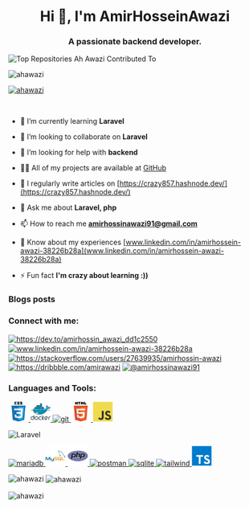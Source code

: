 <h1 align="center">Hi 👋, I'm AmirHosseinAwazi</h1>
<h3 align="center">A passionate backend developer.</h3>

![Top Repositories Ah Awazi Contributed To](https://github-contributor-stats.vercel.app/api?username=ahawazi&limit=16&theme=flat&combine_all_yearly_contributions=true)


<p align="left"> <img src="https://komarev.com/ghpvc/?username=ahawazi&label=Profile%20views&color=0e75b6&style=flat" alt="ahawazi" /> </p>

<p align="left"> <a href="https://github.com/ryo-ma/github-profile-trophy"><img src="https://github-profile-trophy.vercel.app/?username=ahawazi" alt="ahawazi" /></a> </p>

<p align="left"> <a href="https://twitter.com/" target="blank"><img src="https://img.shields.io/twitter/follow/?logo=twitter&style=for-the-badge" alt="" /></a> </p>

- 🌱 I’m currently learning **Laravel**

- 👯 I’m looking to collaborate on **Laravel**

- 🤝 I’m looking for help with **backend**

- 👨‍💻 All of my projects are available at [GitHub](GitHub)

- 📝 I regularly write articles on [https://crazy857.hashnode.dev/](https://crazy857.hashnode.dev/)

- 💬 Ask me about **Laravel, php**

- 📫 How to reach me **amirhossinawazi91@gmail.com**

- 📄 Know about my experiences [www.linkedin.com/in/amirhossein-awazi-38226b28a](www.linkedin.com/in/amirhossein-awazi-38226b28a)

- ⚡ Fun fact **I'm crazy about learning :))**

### Blogs posts
<!-- BLOG-POST-LIST:START -->
<!-- BLOG-POST-LIST:END -->

<h3 align="left">Connect with me:</h3>
<p align="left">
<a href="https://dev.to/https://dev.to/amirhossin_awazi_dd1c2550" target="blank"><img align="center" src="https://raw.githubusercontent.com/rahuldkjain/github-profile-readme-generator/master/src/images/icons/Social/devto.svg" alt="https://dev.to/amirhossin_awazi_dd1c2550" height="30" width="40" /></a>
<a href="https://linkedin.com/in/www.linkedin.com/in/amirhossein-awazi-38226b28a" target="blank"><img align="center" src="https://raw.githubusercontent.com/rahuldkjain/github-profile-readme-generator/master/src/images/icons/Social/linked-in-alt.svg" alt="www.linkedin.com/in/amirhossein-awazi-38226b28a" height="30" width="40" /></a>
<a href="https://stackoverflow.com/users/https://stackoverflow.com/users/27639935/amirhossin-awazi" target="blank"><img align="center" src="https://raw.githubusercontent.com/rahuldkjain/github-profile-readme-generator/master/src/images/icons/Social/stack-overflow.svg" alt="https://stackoverflow.com/users/27639935/amirhossin-awazi" height="30" width="40" /></a>
<a href="https://dribbble.com/https://dribbble.com/amirawazi" target="blank"><img align="center" src="https://raw.githubusercontent.com/rahuldkjain/github-profile-readme-generator/master/src/images/icons/Social/dribbble.svg" alt="https://dribbble.com/amirawazi" height="30" width="40" /></a>
<a href="https://medium.com/@amirhossinawazi91" target="blank"><img align="center" src="https://raw.githubusercontent.com/rahuldkjain/github-profile-readme-generator/master/src/images/icons/Social/medium.svg" alt="@amirhossinawazi91" height="30" width="40" /></a>
</p>

<h3 align="left">Languages and Tools:</h3>
<p align="left">
<a href="https://www.w3schools.com/css/" target="_blank" rel="noreferrer"> <img src="https://raw.githubusercontent.com/devicons/devicon/master/icons/css3/css3-original-wordmark.svg" alt="css3" width="40" height="40"/> </a>
<a href="https://www.docker.com/" target="_blank" rel="noreferrer"> <img src="https://raw.githubusercontent.com/devicons/devicon/master/icons/docker/docker-original-wordmark.svg" alt="docker" width="40" height="40"/> </a> 
<a href="https://git-scm.com/" target="_blank" rel="noreferrer"> <img src="https://www.vectorlogo.zone/logos/git-scm/git-scm-icon.svg" alt="git" width="40" height="40"/> </a> 
<a href="https://www.w3.org/html/" target="_blank" rel="noreferrer"> <img src="https://raw.githubusercontent.com/devicons/devicon/master/icons/html5/html5-original-wordmark.svg" alt="html5" width="40" height="40"/> </a>
<a href="https://developer.mozilla.org/en-US/docs/Web/JavaScript" target="_blank" rel="noreferrer"> <img src="https://raw.githubusercontent.com/devicons/devicon/master/icons/javascript/javascript-original.svg" alt="javascript" width="40" height="40"/> </a> 

![Laravel](https://img.shields.io/badge/laravel-%23FF2D20.svg?style=for-the-badge&logo=laravel&logoColor=white)

<a href="https://mariadb.org/" target="_blank" rel="noreferrer"> <img src="https://www.vectorlogo.zone/logos/mariadb/mariadb-icon.svg" alt="mariadb" width="40" height="40"/> </a> 
<a href="https://www.mysql.com/" target="_blank" rel="noreferrer"> <img src="https://raw.githubusercontent.com/devicons/devicon/master/icons/mysql/mysql-original-wordmark.svg" alt="mysql" width="40" height="40"/> </a> 
<a href="https://www.php.net" target="_blank" rel="noreferrer"> <img src="https://raw.githubusercontent.com/devicons/devicon/master/icons/php/php-original.svg" alt="php" width="40" height="40"/> </a> 
<a href="https://postman.com" target="_blank" rel="noreferrer"> <img src="https://www.vectorlogo.zone/logos/getpostman/getpostman-icon.svg" alt="postman" width="40" height="40"/> </a> 
<a href="https://www.sqlite.org/" target="_blank" rel="noreferrer"> <img src="https://www.vectorlogo.zone/logos/sqlite/sqlite-icon.svg" alt="sqlite" width="40" height="40"/> </a> 
<a href="https://tailwindcss.com/" target="_blank" rel="noreferrer"> <img src="https://www.vectorlogo.zone/logos/tailwindcss/tailwindcss-icon.svg" alt="tailwind" width="40" height="40"/> </a> 
<a href="https://www.typescriptlang.org/" target="_blank" rel="noreferrer"> <img src="https://raw.githubusercontent.com/devicons/devicon/master/icons/typescript/typescript-original.svg" alt="typescript" width="40" height="40"/> </a> 
</p>

<p><img align="left" src="https://github-readme-stats.vercel.app/api/top-langs?username=ahawazi&show_icons=true&locale=en&layout=compact" alt="ahawazi" /></p>

<p>&nbsp;<img align="center" src="https://github-readme-stats.vercel.app/api?username=ahawazi&show_icons=true&locale=en" alt="ahawazi" /></p>

<p><img align="center" src="https://github-readme-streak-stats.herokuapp.com/?user=ahawazi&" alt="ahawazi" /></p>
